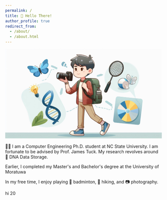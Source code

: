 ```yaml
---
permalink: /
title: 👋 Hello There!
author_profile: true
redirect_from: 
  - /about/
  - /about.html
---
```


![Image Description](images/home.jpeg)

👨‍🎓 I am a Computer Engineering Ph.D. student at NC State University. I am fortunate to be advised by <a href="https://ece.ncsu.edu/people/jtuck/" target="_blank" style="text-decoration:none">Prof. James Tuck</a>.  My research revolves around 🧬 DNA Data Storage. 

Earlier, I completed my Master's and Bachelor's degree at the <a href="https://uom.lk/" target="_blank" style="text-decoration:none"> University of Moratuwa </a>

In my free time, I enjoy playing 🏸 badminton, 🥾 hiking, and 📷 photography.

hi 20

